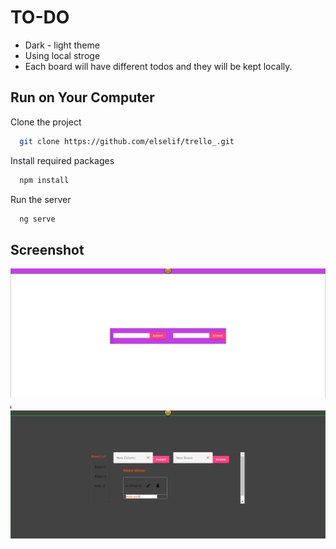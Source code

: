
# TO-DO 


- Dark - light theme
- Using local stroge
- Each board will have different todos and they will be kept locally.
## Run on Your Computer

Clone the project

```bash
  git clone https://github.com/elselif/trello_.git
```


Install required packages

```bash
  npm install
```

Run the server

```bash
  ng serve
```


## Screenshot

![](light-theme.png)
![](dark-theme.png)
![](dark-theme-show.png)
